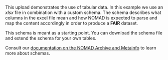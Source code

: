 This upload demonstrates the use of tabular data. In this example we use an *xlsx* file in combination with a custom schema. The schema describes what columns in the excel file mean and how NOMAD is expected to parse and map the content accordingly in order to produce a **FAIR** dataset.

This schema is meant as a starting point. You can download the schema file and
extend the schema for your own tables.

Consult our [documentation on the NOMAD Archive and Metainfo](https://nomad-lab.eu/prod/v1/staging/docs/) to learn more about schemas.
